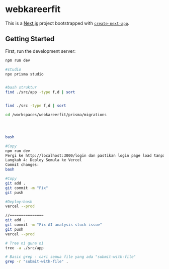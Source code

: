 # webkareerfit

This is a [Next.js](https://nextjs.org) project bootstrapped with [`create-next-app`](https://nextjs.org/docs/app/api-reference/cli/create-next-app).

## Getting Started

First, run the development server:

```bash
npm run dev

#studio
npx prisma studio


#bash struktur
find ./src/app -type f,d | sort


find ./src -type f,d | sort

cd /workspaces/webkareerfit/prisma/migrations




bash

#Copy
npm run dev
Pergi ke http://localhost:3000/login dan pastikan login page load tanpa error.
Langkah 4: Deploy Semula ke Vercel
Commit changes:
bash

#Copy
git add .
git commit -m "Fix"
git push

#Deploy:bash
vercel --prod

//===============
git add .
git commit -m "Fix AI analysis stuck issue"
git push
vercel --prod

# Tree ni guna ni
tree -a ./src/app

# Basic grep - cari semua file yang ada "submit-with-file"
grep -r "submit-with-file" .